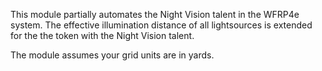 This module partially automates the Night Vision talent in the WFRP4e system. The effective illumination distance of all lightsources is extended for the the token with the Night Vision talent. 

The module assumes your grid units are in yards.
